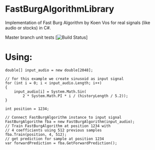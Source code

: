 # FastBurgAlgorithmLibrary
Implementation of Fast Burg Algorithm by Koen Vos for real signals (like audio or stocks) in C#.

Master branch unit tests
[![Build Status](https://travis-ci.org/DmitriiKh/FastBurgAlgorithmLibrary.svg?branch=master)]


# Using:
```
double[] input_audio = new double[2048]; 
    
// for this example we create sinusoid as input signal
for (int i = 0; i < input_audio.Length; i++)
{
    input_audio[i] = System.Math.Sin( 
        2 * System.Math.PI * i / (historyLength / 5.2));
}

int position = 1234;

// Connect FastBurgAlgorithm instance to input signal
FastBurgAlgorithm fba = new FastBurgAlgorithm(input_audio);
// Train FastBurgAlgorithm at position 1234 with 
// 4 coefficients using 512 previous samples
fba.Train(position, 4, 512);
// get prediction for sample at position 1234
var forwardPrediction = fba.GetForwardPrediction();

```
